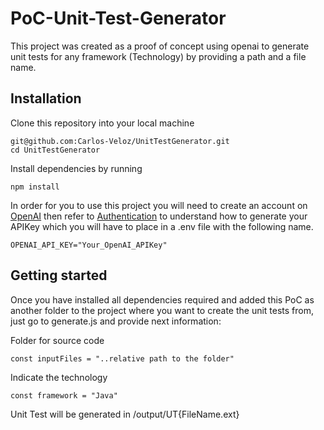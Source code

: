 # PoC-Unit-Test-Generator
This project was created as a proof of concept using openai to generate unit tests for any framework (Technology) by providing a path and a file name.

## Installation
Clone this repository into your local machine
```
git@github.com:Carlos-Veloz/UnitTestGenerator.git
cd UnitTestGenerator
```
Install dependencies by running
```
npm install
```
In order for you to use this project you will need to create an account on [OpenAI](https://openai.com/) then refer to [Authentication](https://platform.openai.com/docs/api-reference/authentication) to understand how to generate your APIKey which you will have to place in a .env file with the following name.
```
OPENAI_API_KEY="Your_OpenAI_APIKey"
```

## Getting started
Once you have installed all dependencies required and added this PoC as another folder to the project where you want to create the unit tests from, just go to generate.js and provide next information:

Folder for source code
```
const inputFiles = "..relative path to the folder"
```
Indicate the technology
```
const framework = "Java"
```

Unit Test will be generated in /output/UT{FileName.ext}
